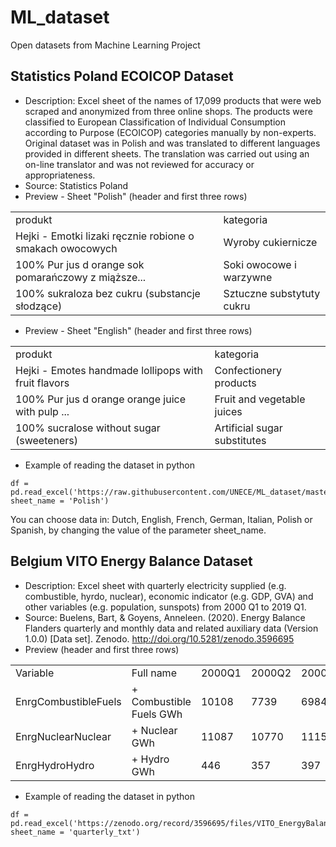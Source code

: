 # ML_dataset

Open datasets from Machine Learning Project

## Statistics Poland ECOICOP Dataset

* Description: Excel sheet of the names of 17,099 products that were web scraped and anonymized from three online shops. The products were classified to European Classification of Individual Consumption according to Purpose (ECOICOP) categories manually by non-experts. Original dataset was in Polish and was translated to different languages provided in different sheets. The translation was carried out using an on-line translator and was not reviewed for accuracy or appropriateness.
* Source: Statistics Poland
* Preview - Sheet "Polish" (header and first three rows)
<table>
<tbody>
  <tr>
    <td> produkt </td> <td> kategoria	 </td> 
  </tr>
  <tr>
    <td> Hejki - Emotki lizaki ręcznie robione o smakach owocowych </td> <td> Wyroby cukiernicze </td>  
  </tr> 
  <tr>
    <td>100% Pur jus d orange sok pomarańczowy z miąższe... </td> <td>Soki owocowe i warzywne  </td>  
  </tr>  
  
  <tr>
    <td>100% sukraloza bez cukru (substancje słodzące) </td> <td> Sztuczne substytuty cukru </td>  
  </tr>  
  </tbody>
  </table>


* Preview - Sheet "English" (header and first three rows)
<table>
<tbody>
  <tr>
    <td> produkt </td> <td> kategoria	 </td> 
  </tr>
  <tr>
    <td> Hejki - Emotes handmade lollipops with fruit flavors </td> <td> Confectionery products </td>  
  </tr> 
  <tr>
    <td> 100% Pur jus d orange orange juice with pulp ... </td> <td> Fruit and vegetable juices </td>  
  </tr>  
  
  <tr>
    <td> 100% sucralose without sugar (sweeteners) </td> <td> Artificial sugar substitutes </td>  
  </tr>  
  </tbody>
  </table>


* Example of reading the dataset in python

```
df = pd.read_excel('https://raw.githubusercontent.com/UNECE/ML_dataset/master/Stats%20Poland%20ECOICOP%20data.xlsx', sheet_name = 'Polish')
```
You can choose data in: Dutch, English, French, German, Italian, Polish or Spanish, by changing the value of the parameter sheet_name.


## Belgium VITO Energy Balance Dataset

* Description: Excel sheet with quarterly electricity supplied (e.g. combustible, hyrdo, nuclear), economic indicator (e.g. GDP, GVA) and other variables (e.g. population, sunspots) from 2000 Q1 to 2019 Q1.
* Source: Buelens, Bart, & Goyens, Anneleen. (2020). Energy Balance Flanders quarterly and monthly data and related auxiliary data (Version 1.0.0) [Data set]. Zenodo. http://doi.org/10.5281/zenodo.3596695
* Preview (header and first three rows)
<table >
<tbody>
  <tr>    
    <td> Variable </td> <td> Full name		 </td> <td> 2000Q1	 </td> <td> 2000Q2	 </td> <td> 2000Q3	 </td> <td>	...  </td>  <td> 2019Q1 </td>
  </tr>
  <tr>
    <td> EnrgCombustibleFuels </td> <td>+ Combustible Fuels GWh	</td>  <td> 10108	</td>  <td>  	7739		</td>  <td> 6984	 </td> <td> ... </td> <td>8681.063 </td>
  </tr>
  <tr>
    <td>EnrgNuclearNuclear	</td> <td> 	+ Nuclear GWh	 </td>  <td>11087	 </td>  <td> 10770	</td>  <td> 	11154</td> <td> 	... </td> <td>9304.936 </td>
  </tr>
  <tr>
    <td> EnrgHydroHydro </td> <td> 		+ Hydro GWh	 </td>  <td> 	446	</td>  <td> 357	 </td>  <td> 		397 </td> <td> 	... </td> <td>346.173 </td>
  </tr>  
  </tbody>
  </table>

* Example of reading the dataset in python

```
df = pd.read_excel('https://zenodo.org/record/3596695/files/VITO_EnergyBalanceDataML.xlsx', sheet_name = 'quarterly_txt')
```
